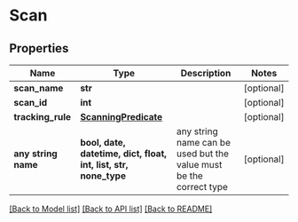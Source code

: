 # Scan


## Properties
Name | Type | Description | Notes
------------ | ------------- | ------------- | -------------
**scan_name** | **str** |  | [optional] 
**scan_id** | **int** |  | [optional] 
**tracking_rule** | [**ScanningPredicate**](ScanningPredicate.md) |  | [optional] 
**any string name** | **bool, date, datetime, dict, float, int, list, str, none_type** | any string name can be used but the value must be the correct type | [optional]

[[Back to Model list]](../README.md#documentation-for-models) [[Back to API list]](../README.md#documentation-for-api-endpoints) [[Back to README]](../README.md)


